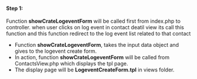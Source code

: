 #### Step 1:

Function **showCrateLogeventForm** will be called first from index.php to controller. when user clicks on log event in contact deatil view its call this function and this function redirect to the log event list related to that contact

- Function **showCrateLogeventForm**, takes the input data object and gives to the logevent create form.
- In action, function **showCrateLogeventForm** will be called from ContactsView.php which displays the tpl page.
- The display page will be **LogeventCreateForm.tpl** in views folder.

